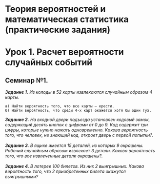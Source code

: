 # Теория вероятностей и математическая статистика (практические задания)
# Урок 1. Расчет вероятности случайных событий
## Семинар №1.
***Задание 1.*** *Из колоды в 52 карты извлекаются случайным образом 4 карты.*<br>
```
a) Найти вероятность того, что все карты – крести.
б) Найти вероятность, что среди 4-х карт окажется хотя бы один туз.
```

***Задание 2.*** *На входной двери подъезда установлен кодовый замок, содержащий десять кнопок с цифрами от 0 до 9. Код содержит три цифры, которые нужно нажать одновременно. Какова вероятность того, что человек, не знающий код, откроет дверь с первой попытки?.*<br><br>
***Задание 3.*** *В ящике имеется 15 деталей, из которых 9 окрашены. Рабочий случайным образом извлекает 3 детали. Какова вероятность того, что все извлеченные детали окрашены?.*<br><br>
***Задание 4.*** *В лотерее 100 билетов. Из них 2 выигрышных. Какова вероятность того, что 2 приобретенных билета окажутся выигрышными?*<br><br>
